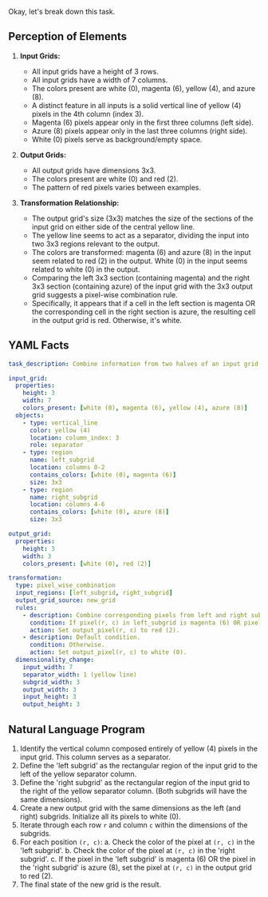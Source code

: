 Okay, let's break down this task.

## Perception of Elements

1.  **Input Grids:**
    *   All input grids have a height of 3 rows.
    *   All input grids have a width of 7 columns.
    *   The colors present are white (0), magenta (6), yellow (4), and azure (8).
    *   A distinct feature in all inputs is a solid vertical line of yellow (4) pixels in the 4th column (index 3).
    *   Magenta (6) pixels appear only in the first three columns (left side).
    *   Azure (8) pixels appear only in the last three columns (right side).
    *   White (0) pixels serve as background/empty space.

2.  **Output Grids:**
    *   All output grids have dimensions 3x3.
    *   The colors present are white (0) and red (2).
    *   The pattern of red pixels varies between examples.

3.  **Transformation Relationship:**
    *   The output grid's size (3x3) matches the size of the sections of the input grid on either side of the central yellow line.
    *   The yellow line seems to act as a separator, dividing the input into two 3x3 regions relevant to the output.
    *   The colors are transformed: magenta (6) and azure (8) in the input seem related to red (2) in the output. White (0) in the input seems related to white (0) in the output.
    *   Comparing the left 3x3 section (containing magenta) and the right 3x3 section (containing azure) of the input grid with the 3x3 output grid suggests a pixel-wise combination rule.
    *   Specifically, it appears that if a cell in the left section is magenta OR the corresponding cell in the right section is azure, the resulting cell in the output grid is red. Otherwise, it's white.

## YAML Facts


```yaml
task_description: Combine information from two halves of an input grid, separated by a yellow line, based on specific color conditions.

input_grid:
  properties:
    height: 3
    width: 7
    colors_present: [white (0), magenta (6), yellow (4), azure (8)]
  objects:
    - type: vertical_line
      color: yellow (4)
      location: column_index: 3
      role: separator
    - type: region
      name: left_subgrid
      location: columns 0-2
      contains_colors: [white (0), magenta (6)]
      size: 3x3
    - type: region
      name: right_subgrid
      location: columns 4-6
      contains_colors: [white (0), azure (8)]
      size: 3x3

output_grid:
  properties:
    height: 3
    width: 3
    colors_present: [white (0), red (2)]

transformation:
  type: pixel_wise_combination
  input_regions: [left_subgrid, right_subgrid]
  output_grid_source: new_grid
  rules:
    - description: Combine corresponding pixels from left and right subgrids.
      condition: If pixel(r, c) in left_subgrid is magenta (6) OR pixel(r, c) in right_subgrid is azure (8).
      action: Set output_pixel(r, c) to red (2).
    - description: Default condition.
      condition: Otherwise.
      action: Set output_pixel(r, c) to white (0).
  dimensionality_change:
    input_width: 7
    separator_width: 1 (yellow line)
    subgrid_width: 3
    output_width: 3
    input_height: 3
    output_height: 3
```


## Natural Language Program

1.  Identify the vertical column composed entirely of yellow (4) pixels in the input grid. This column serves as a separator.
2.  Define the 'left subgrid' as the rectangular region of the input grid to the left of the yellow separator column.
3.  Define the 'right subgrid' as the rectangular region of the input grid to the right of the yellow separator column. (Both subgrids will have the same dimensions).
4.  Create a new output grid with the same dimensions as the left (and right) subgrids. Initialize all its pixels to white (0).
5.  Iterate through each row `r` and column `c` within the dimensions of the subgrids.
6.  For each position `(r, c)`:
    a.  Check the color of the pixel at `(r, c)` in the 'left subgrid'.
    b.  Check the color of the pixel at `(r, c)` in the 'right subgrid'.
    c.  If the pixel in the 'left subgrid' is magenta (6) OR the pixel in the 'right subgrid' is azure (8), set the pixel at `(r, c)` in the output grid to red (2).
7.  The final state of the new grid is the result.